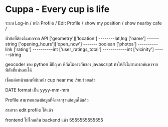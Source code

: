 # Cuppa - Every cup is life


ระบบ Log-in /
หน้่า Profile / 
Edit Profile /
show my position /
show nearby cafe /





หัวข้อที่ต้องดึงมากจาก API
['geometry']['location'] --------lat,lng
['name']  ------string
['opening_hours']['open_now']  ------- boolean
['photos']  ----------link
['rating'] ----------int
['user_ratings_total'] ------------int
['vicinity'] ------string


geocoder ของ python มีปัญหา พิกัดไม่ตรงกับของ javascript ทำให้ยังไม่สามารถค้นหาจากพิกัดที่แน่นอนได้


เชื่อมต่อหน้าแผนที่กับหน้า cup near me เรียบร้อยแล้ว

DATE format เป็น yyyy-mm-mm

Profile สามารถแสดงข้อมูลที่ดึงจากฐานข้อมูลได้แล้ว

สามารถ edit profile ได้แล้ว

frontend ไปไกลเกิน backend แล้ว 5555555555555


  
